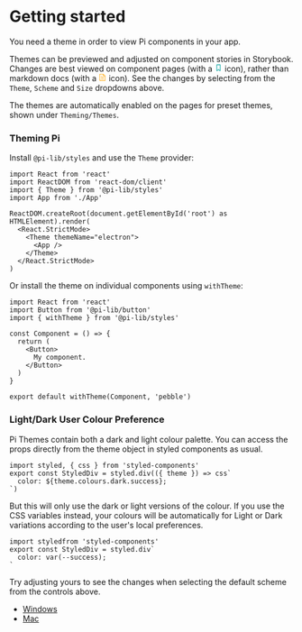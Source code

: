 # Getting started

You need a theme in order to view Pi components in your app. 

Themes can be previewed and adjusted on component stories in Storybook.  Changes are best viewed on component pages (with a <svg version="1.1" id="Icons" xmlns="http://www.w3.org/2000/svg" viewBox="0 0 32 32" width="14px" height="14px"><path d="M21.3,28.3L16,23l-5.3,5.3C10.1,28.9,9,28.5,9,27.6V5c0-0.6,0.4-1,1-1h12c0.6,0,1,0.4,1,1v22.6 C23,28.5,21.9,28.9,21.3,28.3z" fill="none" stroke="#30b2b0" stroke-width="3" stroke-linecap="round" stroke-linejoin="round"/></svg> icon), rather than markdown docs (with a <svg width="14px" height="14px" viewBox="0 0 1024 1024" xmlns="http://www.w3.org/2000/svg"><path fill="orange" d="M832 384H576V128H192v768h640V384zm-26.496-64L640 154.496V320h165.504zM160 64h480l256 256v608a32 32 0 0 1-32 32H160a32 32 0 0 1-32-32V96a32 32 0 0 1 32-32zm160 448h384v64H320v-64zm0-192h160v64H320v-64zm0 384h384v64H320v-64z"/></svg> icon).  See the changes by selecting from the `Theme`, `Scheme` and `Size` dropdowns above.

The themes are automatically enabled on the pages for preset themes, shown under `Theming/Themes`. 

### Theming Pi

Install `@pi-lib/styles` and use the `Theme` provider:

```
import React from 'react'
import ReactDOM from 'react-dom/client'
import { Theme } from '@pi-lib/styles'
import App from './App'

ReactDOM.createRoot(document.getElementById('root') as HTMLElement).render(
  <React.StrictMode>
    <Theme themeName="electron">
      <App />
    </Theme>
  </React.StrictMode>
)
```
Or install the theme on individual components using `withTheme`:

```
import React from 'react'
import Button from '@pi-lib/button'
import { withTheme } from '@pi-lib/styles'

const Component = () => {
  return (
    <Button>
      My component.
    </Button>
  )
}

export default withTheme(Component, 'pebble')
```

### Light/Dark User Colour Preference

Pi Themes contain both a dark and light colour palette. You can access the props directly from the theme object in styled components as usual.

```
import styled, { css } from 'styled-components'
export const StyledDiv = styled.div(({ theme }) => css`
  color: ${theme.colours.dark.success};
`)
```

But this will only use the dark or light versions of the colour. If you use the CSS variables instead, your colours will be automatically for Light or Dark variations according to the user's local preferences.

```
import styledfrom 'styled-components'
export const StyledDiv = styled.div`
  color: var(--success);
`
```

Try adjusting yours to see the changes when selecting the default scheme from the controls above.

 * <a href="https://learn.microsoft.com/en-us/windows-hardware/customize/desktop/set-dark-mode" target="_blank">Windows</a>
 * <a href="https://support.apple.com/en-us/HT208976" target="_blank">Mac</a>


